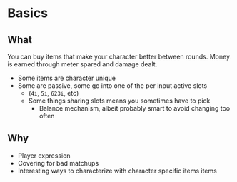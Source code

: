 # Basics
## What
You can buy items that make your character better between rounds. Money is earned through meter spared and damage dealt.

- Some items are character unique
- Some are passive, some go into one of the per input active slots
	- (`4i`, `5i`, `623i`, etc)
	- Some things sharing slots means you sometimes have to pick
		- Balance mechanism, albeit probably smart to avoid changing too often

## Why
- Player expression
- Covering for bad matchups
- Interesting ways to characterize with character specific items items
